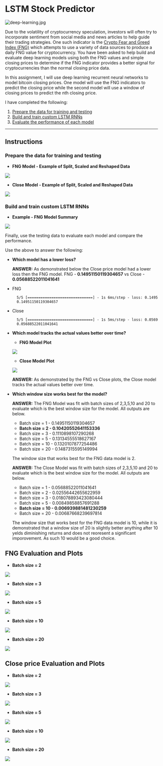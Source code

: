 # LSTM Stock Predictor

![deep-learning.jpg](Images/deep-learning.jpg)

Due to the volatility of cryptocurrency speculation, investors will often try to incorporate sentiment from social media and news articles to help guide their trading strategies. One such indicator is the [Crypto Fear and Greed Index (FNG)](https://alternative.me/crypto/fear-and-greed-index/) which attempts to use a variety of data sources to produce a daily FNG value for cryptocurrency. You have been asked to help build and evaluate deep learning models using both the FNG values and simple closing prices to determine if the FNG indicator provides a better signal for cryptocurrencies than the normal closing price data.

In this assignment, I will use deep learning recurrent neural networks to model bitcoin closing prices. One model will use the FNG indicators to predict the closing price while the second model will use a window of closing prices to predict the nth closing price.

I have completed the following:

1. [Prepare the data for training and testing](#prepare-the-data-for-training-and-testing)
2. [Build and train custom LSTM RNNs](#build-and-train-custom-lstm-rnns)
3. [Evaluate the performance of each model](#evaluate-the-performance-of-each-model)

- - -


## Instructions

### Prepare the data for training and testing

- **FNG Model  - Example of Split, Scaled and Reshaped Data**

![](https://github.com/apfreeman/Unit-14-LSTM-Stock-Predictor/blob/main/Images/Prepared_X_fng.PNG?raw=true)

- **Close Model  - Example of Split, Scaled and Reshaped Data**

![](https://github.com/apfreeman/Unit-14-LSTM-Stock-Predictor/blob/main/Images/Prepared_X_close.PNG?raw=true)


### Build and train custom LSTM RNNs

- **Example - FNG Model Summary**

![](https://github.com/apfreeman/Unit-14-LSTM-Stock-Predictor/blob/main/Images/model_sum_fng.PNG?raw=true)


Finally, use the testing data to evaluate each model and compare the performance.

Use the above to answer the following:

- **Which model has a lower loss?**

    **ANSWER:** As demonstrated below the Close price model had a lower loss then the FNG model. FNG - **0.14951150119304657** vs Close - **0.05688522011041641**

- FNG

        5/5 [==============================] - 1s 6ms/step - loss: 0.1495
        0.14951150119304657

- Close

        5/5 [==============================] - 1s 5ms/step - loss: 0.0569
        0.05688522011041641



- **Which model tracks the actual values better over time?**

    - **FNG Model Plot**

    ![](https://github.com/apfreeman/Unit-14-LSTM-Stock-Predictor/blob/main/Images/plot_fng.PNG?raw=true)

    - **Close Model Plot**

    ![](https://github.com/apfreeman/Unit-14-LSTM-Stock-Predictor/blob/main/Images/plot_close.PNG?raw=true)

    **ANSWER:** As demonstrated by the FNG vs Close plots, the Close model tracks the actual values better over time. 

- **Which window size works best for the model?**

    **ANSWER:** The FNG Model was fit with batch sizes of 2,3,5,10 and 20 to evaluate which is the best window size for the model. All outputs are below.   
    - Batch size = 1  - 0.14951150119304657
    - **Batch size = 2  - 0.10420552641153336** 
    - Batch size = 3  - 0.1110898107290268 
    - Batch size = 5  - 0.13134555518627167 
    - Batch size = 10  - 0.1320107877254486
    - Batch size = 20  - 0.1487315595149994 

    The window size that works best for the FNG data model is 2.

    **ANSWER:** The Close Model was fit with batch sizes of 2,3,5,10 and 20 to evaluate which is the best window size for the model. All outputs are below.   
    - Batch size = 1  - 0.05688522011041641
    - Batch size = 2  - 0.02556442655622959 
    - Batch size = 3  - 0.018078893423080444 
    - Batch size = 5  - 0.00849858857691288 
    - **Batch size = 10  - 0.006939881481230259**
    - Batch size = 20  - 0.00687668239697814 

    The window size that works best for the FNG data model is 10, while it is demonstrated that a window size of 20 is slightly better anything after 10 yelds diminishing returns and does not reoresent a significant imporovement. As such 10 would be a good choice.

## FNG Evaluation and Plots

- **Batch size = 2**

![](https://github.com/apfreeman/Unit-14-LSTM-Stock-Predictor/blob/main/Images/plot_fng_batchsize_2.PNG?raw=true)

- **Batch size = 3**

![](https://github.com/apfreeman/Unit-14-LSTM-Stock-Predictor/blob/main/Images/plot_fng_batchsize_3.PNG?raw=true)

- **Batch size = 5**

![](https://github.com/apfreeman/Unit-14-LSTM-Stock-Predictor/blob/main/Images/plot_fng_batchsize_5.PNG?raw=true)

- **Batch size = 10**

![](https://github.com/apfreeman/Unit-14-LSTM-Stock-Predictor/blob/main/Images/plot_fng_batchsize_10.PNG?raw=true)

- **Batch size = 20**

![](https://github.com/apfreeman/Unit-14-LSTM-Stock-Predictor/blob/main/Images/plot_fng_batchsize_20.PNG?raw=true)


## Close price Evaluation and Plots

- **Batch size = 2**

![](https://github.com/apfreeman/Unit-14-LSTM-Stock-Predictor/blob/main/Images/plot_close_batchsize_2.PNG?raw=true)

- **Batch size = 3**

![](https://github.com/apfreeman/Unit-14-LSTM-Stock-Predictor/blob/main/Images/plot_close_batchsize_3.PNG?raw=true)

- **Batch size = 5**

![](https://github.com/apfreeman/Unit-14-LSTM-Stock-Predictor/blob/main/Images/plot_close_batchsize_5.PNG?raw=true)

- **Batch size = 10**

![](https://github.com/apfreeman/Unit-14-LSTM-Stock-Predictor/blob/main/Images/plot_close_batchsize_10.PNG?raw=true)

- **Batch size = 20**

![](https://github.com/apfreeman/Unit-14-LSTM-Stock-Predictor/blob/main/Images/plot_close_batchsize_20.PNG?raw=true)
